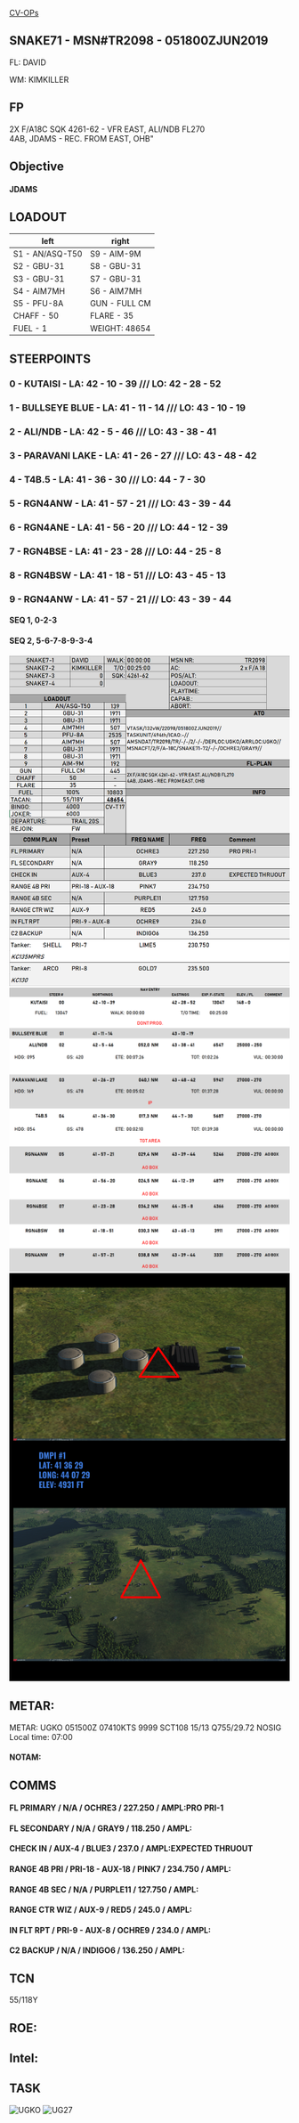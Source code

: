 [CV-OPs](/CVOPS/cvops.md)

## SNAKE71 - MSN#TR2098 - 051800ZJUN2019

FL: DAVID

WM: KIMKILLER


## FP
2X F/A18C SQK 4261-62 - VFR EAST, ALI/NDB FL270  
4AB, JDAMS - REC. FROM EAST, OHB"  			
					

## Objective
#### JDAMS



## LOADOUT

left | right
----- | -----
S1 - AN/ASQ-T50 | S9 - AIM-9M
S2 - GBU-31 | S8 - GBU-31
S3 - GBU-31 | S7 - GBU-31
S4 - AIM7MH | S6 - AIM7MH
S5 - PFU-8A | GUN - FULL CM
CHAFF - 50 | FLARE - 35
FUEL - 1 | WEIGHT: 48654



## STEERPOINTS

### 0 - KUTAISI - LA:  42 - 10 - 39 /// LO:  42 - 28 - 52  
### 1 - BULLSEYE BLUE - LA:  41 - 11 - 14 /// LO:  43 - 10 - 19  
### 2 - ALI/NDB - LA:  42 - 5 - 46 /// LO:  43 - 38 - 41  
### 3 - PARAVANI LAKE - LA:  41 - 26 - 27 /// LO:  43 - 48 - 42  
### 4 - T4B.5 - LA:  41 - 36 - 30 /// LO:  44 - 7 - 30  
### 5 - RGN4ANW - LA:  41 - 57 - 21 /// LO:  43 - 39 - 44  
### 6 - RGN4ANE - LA:  41 - 56 - 20 /// LO:  44 - 12 - 39  
### 7 - RGN4BSE - LA:  41 - 23 - 28 /// LO:  44 - 25 - 8  
### 8 - RGN4BSW - LA:  41 - 18 - 51 /// LO:  43 - 45 - 13  
### 9 - RGN4ANW - LA:  41 - 57 - 21 /// LO:  43 - 39 - 44  


#### SEQ 1, 0-2-3
#### SEQ 2, 5-6-7-8-9-3-4

![MDC1](MDC10.PNG)
![MDC1](MDC20.PNG)
![JDAM](/TAC21/TAC21DMPI.png)

## METAR: 
METAR: UGKO 051500Z 07410KTS 9999 SCT108 15/13 Q755/29.72 NOSIG  
Local time: 07:00

#### NOTAM: 



## COMMS
#### FL PRIMARY / N/A / OCHRE3 / 227.250 / AMPL:PRO PRI-1
#### FL SECONDARY / N/A / GRAY9 / 118.250 / AMPL:
#### CHECK IN / AUX-4 / BLUE3 / 237.0 / AMPL:EXPECTED THRUOUT
#### RANGE 4B PRI / PRI-18 - AUX-18 / PINK7 / 234.750 / AMPL:
#### RANGE 4B SEC / N/A / PURPLE11 / 127.750 / AMPL:
#### RANGE CTR WIZ / AUX-9 / RED5 / 245.0 / AMPL:
#### IN FLT RPT / PRI-9 - AUX-8 / OCHRE9 / 234.0 / AMPL:
#### C2 BACKUP / N/A / INDIGO6 / 136.250 / AMPL:


## TCN
55/118Y	 


## ROE:


## Intel:


## TASK

![UGKO](--/FLIPS/UGKS_PARK.png)
![UG27](--/FLIPS/UGKS_GND.png)


